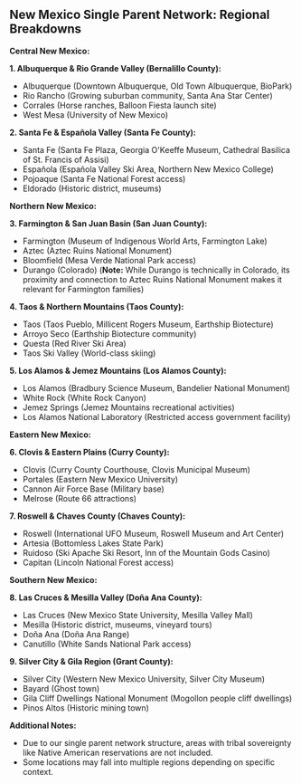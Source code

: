 ## New Mexico Single Parent Network: Regional Breakdowns

**Central New Mexico:**

**1. Albuquerque & Rio Grande Valley (Bernalillo County):**

- Albuquerque (Downtown Albuquerque, Old Town Albuquerque, BioPark)
- Rio Rancho (Growing suburban community, Santa Ana Star Center)
- Corrales (Horse ranches, Balloon Fiesta launch site)
- West Mesa (University of New Mexico)

**2. Santa Fe & Española Valley (Santa Fe County):**

- Santa Fe (Santa Fe Plaza, Georgia O'Keeffe Museum, Cathedral Basilica of St. Francis of Assisi)
- Española (Española Valley Ski Area, Northern New Mexico College)
- Pojoaque (Santa Fe National Forest access)
- Eldorado (Historic district, museums)

**Northern New Mexico:**

**3. Farmington & San Juan Basin (San Juan County):**

- Farmington (Museum of Indigenous World Arts, Farmington Lake)
- Aztec (Aztec Ruins National Monument)
- Bloomfield (Mesa Verde National Park access)
- Durango (Colorado) (**Note:** While Durango is technically in Colorado, its proximity and connection to Aztec Ruins National Monument makes it relevant for Farmington families)

**4. Taos & Northern Mountains (Taos County):**

- Taos (Taos Pueblo, Millicent Rogers Museum, Earthship Biotecture)
- Arroyo Seco (Earthship Biotecture community)
- Questa (Red River Ski Area)
- Taos Ski Valley (World-class skiing)

**5. Los Alamos & Jemez Mountains (Los Alamos County):**

- Los Alamos (Bradbury Science Museum, Bandelier National Monument)
- White Rock (White Rock Canyon)
- Jemez Springs (Jemez Mountains recreational activities)
- Los Alamos National Laboratory (Restricted access government facility)

**Eastern New Mexico:**

**6. Clovis & Eastern Plains (Curry County):**

- Clovis (Curry County Courthouse, Clovis Municipal Museum)
- Portales (Eastern New Mexico University)
- Cannon Air Force Base (Military base)
- Melrose (Route 66 attractions)

**7. Roswell & Chaves County (Chaves County):**

- Roswell (International UFO Museum, Roswell Museum and Art Center)
- Artesia (Bottomless Lakes State Park)
- Ruidoso (Ski Apache Ski Resort, Inn of the Mountain Gods Casino)
- Capitan (Lincoln National Forest access)

**Southern New Mexico:**

**8. Las Cruces & Mesilla Valley (Doña Ana County):**

- Las Cruces (New Mexico State University, Mesilla Valley Mall)
- Mesilla (Historic district, museums, vineyard tours)
- Doña Ana (Doña Ana Range)
- Canutillo (White Sands National Park access)

**9. Silver City & Gila Region (Grant County):**

- Silver City (Western New Mexico University, Silver City Museum)
- Bayard (Ghost town)
- Gila Cliff Dwellings National Monument (Mogollon people cliff dwellings)
- Pinos Altos (Historic mining town)

**Additional Notes:**

- Due to our single parent network structure, areas with tribal sovereignty like Native American reservations are not included.
- Some locations may fall into multiple regions depending on specific context.
